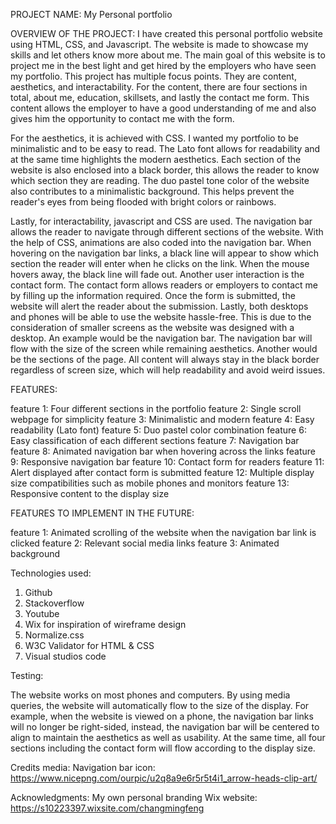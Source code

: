 PROJECT NAME: My Personal portfolio

OVERVIEW OF THE PROJECT: I have created this personal portfolio website using HTML, CSS, and Javascript. The website is made to showcase my skills and let others know more about me. The main goal of this website is to project me in the best light and get hired by the employers who have seen my portfolio. This project has multiple focus points. They are content, aesthetics, and interactability. For the content, there are four sections in total, about me, education, skillsets, and lastly the contact me form. This content allows the employer to have a good understanding of me and also gives him the opportunity to contact me with the form.

For the aesthetics, it is achieved with CSS. I wanted my portfolio to be minimalistic and to be easy to read. The Lato font allows for readability and at the same time highlights the modern aesthetics. Each section of the website is also enclosed into a black border, this allows the reader to know which section they are reading. The duo pastel tone color of the website also contributes to a minimalistic background. This helps prevent the reader's eyes from being flooded with bright colors or rainbows.

Lastly, for interactability, javascript and CSS are used. The navigation bar allows the reader to navigate through different sections of the website. With the help of CSS, animations are also coded into the navigation bar. When hovering on the navigation bar links, a black line will appear to show which section the reader will enter when he clicks on the link. When the mouse hovers away, the black line will fade out. Another user interaction is the contact form. The contact form allows readers or employers to contact me by filling up the information required. Once the form is submitted, the website will alert the reader about the submission. Lastly, both desktops and phones will be able to use the website hassle-free. This is due to the consideration of smaller screens as the website was designed with a desktop. An example would be the navigation bar. The navigation bar will flow with the size of the screen while remaining aesthetics. Another would be the sections of the page. All content will always stay in the black border regardless of screen size, which will help readability and avoid weird issues.

FEATURES: 

feature 1: Four different sections in the portfolio
feature 2: Single scroll webpage for simplicity
feature 3: Minimalistic and modern
feature 4: Easy readability (Lato font)
feature 5: Duo pastel color combination
feature 6: Easy classification of each different sections
feature 7: Navigation bar
feature 8: Animated navigation bar when hovering across the links
feature 9: Responsive navigation bar
feature 10: Contact form for readers
feature 11: Alert displayed after contact form is submitted
feature 12: Multiple display size compatibilities such as mobile phones and monitors
feature 13: Responsive content to the display size

FEATURES TO IMPLEMENT IN THE FUTURE:

feature 1: Animated scrolling of the website when the navigation bar link is clicked
feature 2: Relevant social media links
feature 3: Animated background

Technologies used:

1. Github
2. Stackoverflow
3. Youtube
4. Wix for inspiration of wireframe design
5. Normalize.css 
6. W3C Validator for HTML & CSS
7. Visual studios code

Testing:

The website works on most phones and computers. By using media queries, the website will automatically flow to the size of the display. For example, when the website is viewed on a phone, the navigation bar links will no longer be right-sided, instead, the navigation bar will be centered to align to maintain the aesthetics as well as usability. At the same time, all four sections including the contact form will flow according to the display size.

Credits media:
Navigation bar icon: https://www.nicepng.com/ourpic/u2q8a9e6r5r5t4i1_arrow-heads-clip-art/

Acknowledgments: 
My own personal branding Wix website: https://s10223397.wixsite.com/changmingfeng
 
